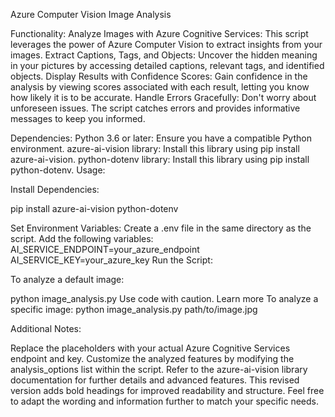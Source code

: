 Azure Computer Vision Image Analysis

Functionality:
Analyze Images with Azure Cognitive Services: This script leverages the power of Azure Computer Vision to extract insights from your images.
Extract Captions, Tags, and Objects: Uncover the hidden meaning in your pictures by accessing detailed captions, relevant tags, and identified objects.
Display Results with Confidence Scores: Gain confidence in the analysis by viewing scores associated with each result, letting you know how likely it is to be accurate.
Handle Errors Gracefully: Don't worry about unforeseen issues. The script catches errors and provides informative messages to keep you informed.

Dependencies:
Python 3.6 or later: Ensure you have a compatible Python environment.
azure-ai-vision library: Install this library using pip install azure-ai-vision.
python-dotenv library: Install this library using pip install python-dotenv.
Usage:

Install Dependencies:

pip install azure-ai-vision python-dotenv

Set Environment Variables:
Create a .env file in the same directory as the script.
Add the following variables:
AI_SERVICE_ENDPOINT=your_azure_endpoint
AI_SERVICE_KEY=your_azure_key
Run the Script:

To analyze a default image:

python image_analysis.py
Use code with caution. Learn more
To analyze a specific image:
python image_analysis.py path/to/image.jpg

Additional Notes:

Replace the placeholders with your actual Azure Cognitive Services endpoint and key.
Customize the analyzed features by modifying the analysis_options list within the script.
Refer to the azure-ai-vision library documentation for further details and advanced features.
This revised version adds bold headings for improved readability and structure. Feel free to adapt the wording and information further to match your specific needs.
